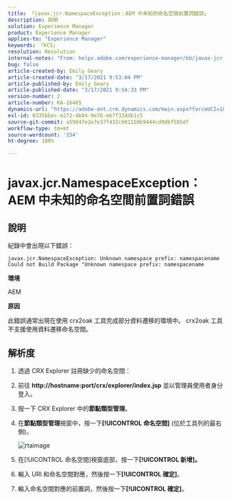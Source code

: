 ```yaml
---
title: 「javax.jcr.NamespaceException：AEM 中未知的命名空間前置詞錯誤」
description: 說明
solution: Experience Manager
product: Experience Manager
applies-to: "Experience Manager"
keywords: 「KCS」
resolution: Resolution
internal-notes: "From: helpx.adobe.com/experience-manager/kb/javax-jcr-NamespaceException-Unknown-namespace-prefix-error-in-AEM.html"
bug: false
article-created-by: Emily Geary
article-created-date: "3/17/2021 9:53:04 PM"
article-published-by: Emily Geary
article-published-date: "3/17/2021 9:54:33 PM"
version-number: 2
article-number: KA-16465
dynamics-url: "https://adobe-ent.crm.dynamics.com/main.aspx?forceUCI=1&pagetype=entityrecord&etn=knowledgearticle&id=c1f6b325-6b87-eb11-a812-000d3a593216"
exl-id: 0335bbec-e272-4b84-9e76-e67f33ddb1c5
source-git-commit: a59847e2e7e37f432cb01150b9444cd9dbf585df
workflow-type: tm+mt
source-wordcount: '154'
ht-degree: 100%

---
```


# javax.jcr.NamespaceException：AEM 中未知的命名空間前置詞錯誤

## 說明


紀錄中會出現以下錯誤：

```
javax.jcr.NamespaceException: Unknown namespace prefix: namespacename
Could not Build Package "Unknown namespace prefix: namespacename
```

<b>環境</b>

AEM

<b>原因</b>

此錯誤通常出現在使用 crx2oak 工具完成部分資料遷移的環境中。  crx2oak 工具不支援使用資料遷移命名空間。

## 解析度

1. 透過 CRX Explorer 註冊缺少的命名空間：
1. 前往 <b>http://hostname:port/crx/explorer/index.jsp</b> 並以管理員使用者身分登入。
1. 按一下 CRX Explorer 中的<b>節點類型管理</b>。
1. 在<b>節點類型管理</b>視窗中，按一下<b>[!UICONTROL 命名空間]</b> (位於工具列的最右側)。

   ![rtaimage](https://helpx.adobe.com/content/dam/help/en/experience-manager/kb/javax-jcr-NamespaceException-Unknown-namespace-prefix-error-in-AEM/_jcr_content/main-pars/procedure/proc_par/step_2/step_par/image/rtaimage.png "rtaimage")

1. 在[!UICONTROL 命名空間]視窗底部，按一下<b>[!UICONTROL 新增]。</b>
1. 輸入 URI 和命名空間對應，然後按一下<b>[!UICONTROL 確定]</b>。
1. 輸入命名空間對應的前置詞，然後按一下<b>[!UICONTROL 確定]</b>。

